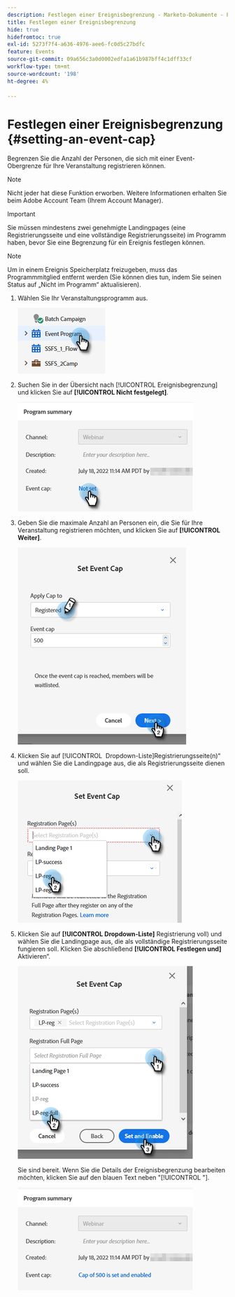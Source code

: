 ```yaml
---
description: Festlegen einer Ereignisbegrenzung - Marketo-Dokumente - Produktdokumentation
title: Festlegen einer Ereignisbegrenzung
hide: true
hidefromtoc: true
exl-id: 5273f7f4-a636-4976-aee6-fc0d5c27bdfc
feature: Events
source-git-commit: 09a656c3a0d0002edfa1a61b987bff4c1dff33cf
workflow-type: tm+mt
source-wordcount: '198'
ht-degree: 4%

---
```


# Festlegen einer Ereignisbegrenzung {#setting-an-event-cap}

Begrenzen Sie die Anzahl der Personen, die sich mit einer Event-Obergrenze für Ihre Veranstaltung registrieren können.

>[!NOTE]
>
>Nicht jeder hat diese Funktion erworben. Weitere Informationen erhalten Sie beim Adobe Account Team (Ihrem Account Manager).

>[!IMPORTANT]
>Sie müssen mindestens zwei genehmigte Landingpages (eine Registrierungsseite und eine vollständige Registrierungsseite) im Programm haben, bevor Sie eine Begrenzung für ein Ereignis festlegen können.

>[!NOTE]
>
>Um in einem Ereignis Speicherplatz freizugeben, muss das Programmmitglied entfernt werden (Sie können dies tun, indem Sie seinen Status auf „Nicht im Programm“ aktualisieren).

1. Wählen Sie Ihr Veranstaltungsprogramm aus.

   ![](assets/setting-an-event-cap-1.png)

1. Suchen Sie in der Übersicht nach [!UICONTROL Ereignisbegrenzung] und klicken Sie auf **[!UICONTROL Nicht festgelegt]**.

   ![](assets/setting-an-event-cap-2.png)

1. Geben Sie die maximale Anzahl an Personen ein, die Sie für Ihre Veranstaltung registrieren möchten, und klicken Sie auf **[!UICONTROL Weiter]**.

   ![](assets/setting-an-event-cap-3.png)

1. Klicken Sie auf [!UICONTROL &#x200B; Dropdown-Liste &#x200B;]Registrierungsseite(n)“ und wählen Sie die Landingpage aus, die als Registrierungsseite dienen soll.

   ![](assets/setting-an-event-cap-4.png)

1. Klicken Sie auf **[!UICONTROL Dropdown-Liste]** Registrierung voll) und wählen Sie die Landingpage aus, die als vollständige Registrierungsseite fungieren soll. Klicken Sie abschließend **[!UICONTROL Festlegen und]** Aktivieren“.

   ![](assets/setting-an-event-cap-5.png)

   Sie sind bereit. Wenn Sie die Details der Ereignisbegrenzung bearbeiten möchten, klicken Sie auf den blauen Text neben &quot;[!UICONTROL &quot;].

   ![](assets/setting-an-event-cap-6.png)

